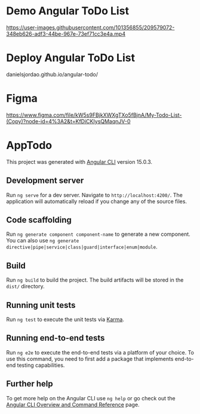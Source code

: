 # Demo Angular ToDo List

https://user-images.githubusercontent.com/101356855/209579072-348eb626-adf3-44be-967e-73ef71cc3e4a.mp4

# Deploy Angular ToDo List

danielsjordao.github.io/angular-todo/

# Figma
https://www.figma.com/file/kW5s9FBjkXWXgTXo5fBjnA/My-Todo-List-(Copy)?node-id=4%3A2&t=KfDiCKIysQMaqnJV-0

# AppTodo

This project was generated with [Angular CLI](https://github.com/angular/angular-cli) version 15.0.3.

## Development server

Run `ng serve` for a dev server. Navigate to `http://localhost:4200/`. The application will automatically reload if you change any of the source files.

## Code scaffolding

Run `ng generate component component-name` to generate a new component. You can also use `ng generate directive|pipe|service|class|guard|interface|enum|module`.

## Build

Run `ng build` to build the project. The build artifacts will be stored in the `dist/` directory.

## Running unit tests

Run `ng test` to execute the unit tests via [Karma](https://karma-runner.github.io).

## Running end-to-end tests

Run `ng e2e` to execute the end-to-end tests via a platform of your choice. To use this command, you need to first add a package that implements end-to-end testing capabilities.

## Further help

To get more help on the Angular CLI use `ng help` or go check out the [Angular CLI Overview and Command Reference](https://angular.io/cli) page.
